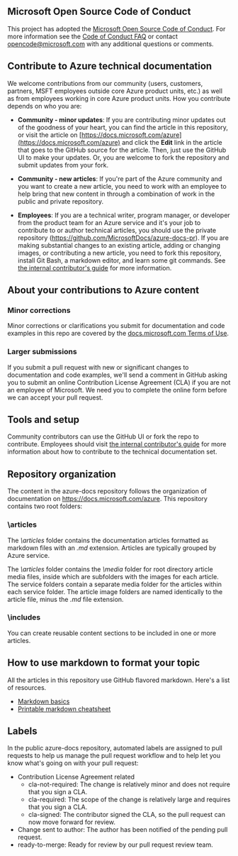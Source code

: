 ## Microsoft Open Source Code of Conduct

This project has adopted the [Microsoft Open Source Code of Conduct](https://opensource.microsoft.com/codeofconduct/).
For more information see the [Code of Conduct FAQ](https://opensource.microsoft.com/codeofconduct/faq/) or contact [opencode@microsoft.com](mailto:opencode@microsoft.com) with any additional questions or comments.

## Contribute to Azure technical documentation
We welcome contributions from our community (users, customers, partners, MSFT employees outside core Azure product units, etc.) as well as from employees working in core Azure product units. How you contribute depends on who you are:

* **Community - minor updates**: If you are contributing minor updates out of the goodness of your heart, you can find the article in this repository, or visit the article on [https://docs.microsoft.com/azure](https://docs.microsoft.com/azure) and click the **Edit** link in the article that goes to the GitHub source for the article. Then, just use the GitHub UI to make your updates. Or, you are welcome to fork the repository and submit updates from your fork.

* **Community - new articles**: If you're part of the Azure community and you want to create a new article, you need to work with an employee to help bring that new content in through a combination of work in the public and private repository.

* **Employees**: If you are a technical writer, program manager, or developer from the product team for an Azure service and it's your job to contribute to or author technical articles, you should use the private repository (https://github.com/MicrosoftDocs/azure-docs-pr). If you are making substantial changes to an existing article, adding or changing images, or contributing a new article, you need to fork this repository, install Git Bash, a markdown editor, and learn some git commands. See [the internal contributor's guide](https://review.docs.microsoft.com/en-us/help/contribute/?branch=master) for more information.


## About your contributions to Azure content
### Minor corrections
Minor corrections or clarifications you submit for documentation and code examples in this repo are covered by the [docs.microsoft.com Terms of Use](https://docs.microsoft.com/legal/termsofuse).

### Larger submissions
If you submit a pull request with new or significant changes to documentation and code examples, we'll send a comment in GitHub asking you to submit an online Contribution License Agreement (CLA) if you are not an employee of Microsoft. We need you to complete the online form before we can accept your pull request.

## Tools and setup
Community contributors can use the GitHub UI or fork the repo to contribute. Employees should visit [the internal contributor's guide](https://review.docs.microsoft.com/en-us/help/contribute/?branch=master) for more information about how to contribute to the technical documentation set.

## Repository organization
The content in the azure-docs repository follows the organization of documentation on https://docs.microsoft.com/azure. This repository contains two root folders:

### \articles
The *\articles* folder contains the documentation articles formatted as markdown files with an *.md* extension. Articles are typically grouped by Azure service.

The *\articles* folder contains the *\media* folder for root directory article media files, inside which are subfolders with the images for each article.  The service folders contain a separate media folder for the articles within each service folder. The article image folders are named identically to the article file, minus the *.md* file extension.

### \includes
You can create reusable content sections to be included in one or more articles. 

## How to use markdown to format your topic
All the articles in this repository use GitHub flavored markdown.  Here's a list of resources.

* [Markdown basics](https://help.github.com/articles/markdown-basics/)
* [Printable markdown cheatsheet](https://guides.github.com/pdfs/markdown-cheatsheet-online.pdf)


## Labels
In the public azure-docs repository, automated labels are assigned to pull requests to help us manage the pull request workflow and to help let you know what's going on with your pull request:

* Contribution License Agreement related
  * cla-not-required: The change is relatively minor and does not require that you sign a CLA.
  * cla-required: The scope of the change is relatively large and requires that you sign a CLA.
  * cla-signed: The contributor signed the CLA, so the pull request can now move forward for review.
* Change sent to author: The author has been notified of the pending pull request.
* ready-to-merge: Ready for review by our pull request review team.


